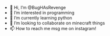 - 👋 Hi, I’m @BugHAsRevenge
- 👀 I’m interested in programming
- 🌱 I’m currently learning python
- 💞️ I’m looking to collaborate on minecraft things
- 📫 How to reach me msg me on instagram!

<!---
LinksyCZ/LinksyCZ is a ✨ special ✨ repository because its `README.md` (this file) appears on your GitHub profile.
You can click the Preview link to take a look at your changes.
--->
